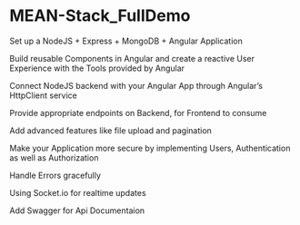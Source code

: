 # MEAN-Stack_FullDemo

Set up a NodeJS + Express + MongoDB + Angular Application

Build reusable Components in Angular and create a reactive User Experience with the Tools provided by Angular

Connect NodeJS backend with your Angular App through Angular’s HttpClient service

Provide appropriate endpoints on Backend, for Frontend to consume

Add advanced features like file upload and pagination

Make your Application more secure by implementing Users, Authentication as well as Authorization

Handle Errors gracefully

Using Socket.io for realtime updates

Add Swagger for Api Documentaion

